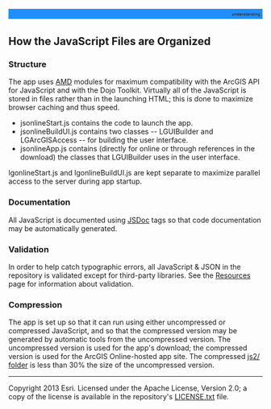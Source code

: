 [AMD]: http://dojotoolkit.org/blog/learn-more-about-amd
[JSDoc]: https://github.com/jsdoc3/jsdoc
[nls/ folder]: ../../nls/
[js2/ folder]: ../../js2/
[Resources]: Resources.md
[LICENSE.txt]: ../../LICENSE.txt

![](images/understanding.png)

## How the JavaScript Files are Organized

### Structure

The app uses [AMD][] modules for maximum compatibility with the ArcGIS API for JavaScript and with the Dojo Toolkit. Virtually all of the JavaScript is stored in files rather than in the launching HTML; this is done to maximize browser caching and thus speed.
* jsonlineStart.js contains the code to launch the app.
* jsonlineBuildUI.js contains two classes -- LGUIBuilder and LGArcGISAccess -- for building the user interface.
* jsonlineApp.js contains (directly for online or through references in the download) the classes that LGUIBuilder uses in the user interface.

lgonlineStart.js and lgonlineBuildUI.js are kept separate to maximize parallel access to the server during app startup.

### Documentation

All JavaScript is documented using [JSDoc][] tags so that code documentation may be automatically generated.

### Validation

In order to help catch typographic errors, all JavaScript & JSON in the repository is validated except for third-party libraries. See the [Resources][] page for information about validation.

### Compression

The app is set up so that it can run using either uncompressed or compressed JavaScript, and so that the compressed version may be generated by automatic tools from the uncompressed version. The uncompressed version is used for the app's download; the compressed version is used for the ArcGIS Online-hosted app site. The compressed [js2/ folder][] is less than 30% the size of the uncompressed version.

----------
Copyright 2013 Esri. Licensed under the Apache License, Version 2.0; a copy of the license is available in the repository's [LICENSE.txt][] file.